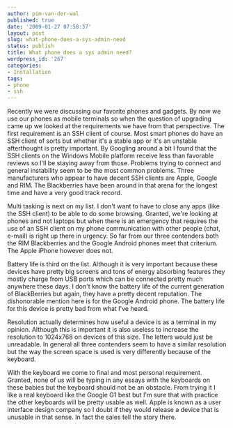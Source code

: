 ```yaml
---
author: pim-van-der-wal
published: true
date: '2009-01-27 07:58:37'
layout: post
slug: what-phone-does-a-sys-admin-need
status: publish
title: What phone does a sys admin need?
wordpress_id: '267'
categories:
- Installation
tags:
- phone
- ssh
---
```


Recently we were discussing our favorite phones and gadgets. By now we use our phones as mobile terminals so when the question of upgrading came up we looked at the requirements we have from that perspective. The first requirement is an SSH client of course. Most smart phones do have an SSH client of sorts but whether it's a stable app or it's an unstable afterthought is pretty important. By Googling around a bit I found that the SSH clients on the Windows Mobile platform receive less than favorable reviews so I'll be staying away from those. Problems trying to connect and general instability seem to be the most common problems. Three manufacturers who appear to have decent SSH clients are Apple, Google and RIM. The Blackberries have been around in that arena for the longest time and have a very good track record.



Multi tasking is next on my list. I don't want to have to close any apps (like the SSH client) to be able to do some browsing. Granted, we're looking at phones and not laptops but when there is an emergency that requires the use of an SSH client on my phone communication with other people (chat, e-mail) is right up there in urgency. So far from our three contenders both the RIM Blackberries and the Google Android phones meet that criterium. The Apple iPhone however does not.

Battery life is third on the list. Although it is very important because these devices have pretty big screens and tons of energy absorbing features they mostly charge from USB ports which can be connected pretty much anywhere these days. I don't know the battery life of the current generation of BlackBerries but again, they have a pretty decent reputation. The dishonorable mention here is for the Google Android phone. The battery life for this device is pretty bad from what I've heard.

Resolution actually determines how useful a device is as a terminal in my opinion. Although this is important it is also useless to increase the resolution to 1024x768 on devices of this size. The letters would just be unreadable. In general all three contenders seem to have a similar resolution but the way the screen space is used is very differently because of the keyboard.

With the keyboard we come to final and most personal requirement. Granted, none of us will be typing in any essays with the keyboards on these babies but the keyboard should not be an obstacle. From trying it I like a real keyboard like the Google G1 best but I'm sure that with practice the other keyboards will be pretty usable as well. Apple is known as a user interface design company so I doubt if they would release a device that is unusable in that sense. In fact the sales tell the story there.
